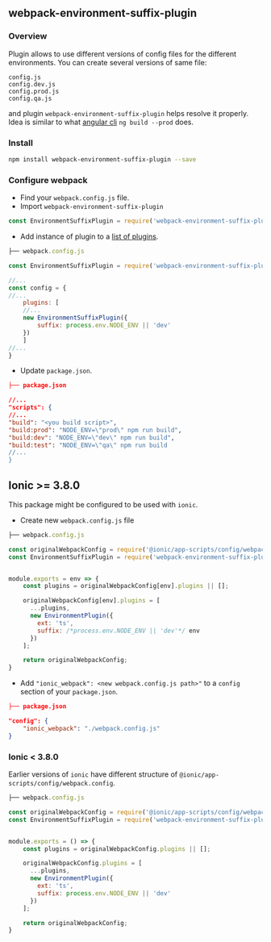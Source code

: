 ## webpack-environment-suffix-plugin

### Overview
Plugin allows to use different versions of config files for the different environments. You can create several versions of same file:
```
config.js
config.dev.js
config.prod.js
config.qa.js
```
and plugin `webpack-environment-suffix-plugin` helps  resolve it properly. Idea is similar to what [angular cli](https://github.com/angular/angular-cli/wiki/build) `ng build --prod` does.

### Install
```sh
npm install webpack-environment-suffix-plugin --save
```

### Configure webpack
- Find your `webpack.config.js` file.
- Import `webpack-environment-suffix-plugin`
```js
const EnvironmentSuffixPlugin = require('webpack-environment-suffix-plugin');
```
- Add instance of plugin to a [list of plugins](https://webpack.js.org/concepts/plugins/#usage).
```js
├── webpack.config.js

const EnvironmentSuffixPlugin = require('webpack-environment-suffix-plugin');

//...
const config = {
//...
    plugins: [
    //...
    new EnvironmentSuffixPlugin({
        suffix: process.env.NODE_ENV || 'dev'
    })
    ]
//...
}
```
- Update `package.json`.
```json
├── package.json

//...
"scripts": {
//...
"build": "<you build script>",
"build:prod": "NODE_ENV=\"prod\" npm run build",
"build:dev": "NODE_ENV=\"dev\" npm run build",
"build:test": "NODE_ENV=\"qa\" npm run build
//...
}
```

## Ionic >= 3.8.0
This package might be configured to be used with `ionic`.

- Create new `webpack.config.js` file
```js
├── webpack.config.js

const originalWebpackConfig = require('@ionic/app-scripts/config/webpack.config');
const EnvironmentSuffixPlugin = require('webpack-environment-suffix-plugin');


module.exports = env => {
    const plugins = originalWebpackConfig[env].plugins || [];

    originalWebpackConfig[env].plugins = [
      ...plugins,
      new EnvironmentPlugin({
        ext: 'ts',
        suffix: /*process.env.NODE_ENV || 'dev'*/ env
      })
    ];

    return originalWebpackConfig;
}
```

- Add `"ionic_webpack": <new webpack.config.js path>"` to a `config` section of your `package.json`.
```json
├── package.json

"config": {
    "ionic_webpack": "./webpack.config.js" 
}
```

### Ionic < 3.8.0
Earlier versions of `ionic` have different structure of `@ionic/app-scripts/config/webpack.config`.

```js
├── webpack.config.js

const originalWebpackConfig = require('@ionic/app-scripts/config/webpack.config');
const EnvironmentSuffixPlugin = require('webpack-environment-suffix-plugin');


module.exports = () => {
    const plugins = originalWebpackConfig.plugins || [];

    originalWebpackConfig.plugins = [
      ...plugins,
      new EnvironmentPlugin({
        ext: 'ts',
        suffix: process.env.NODE_ENV || 'dev'
      })
    ];

    return originalWebpackConfig;
}
```